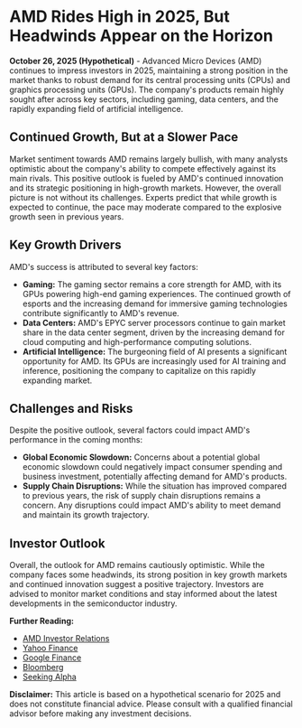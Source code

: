# AMD Rides High in 2025, But Headwinds Appear on the Horizon

**October 26, 2025 (Hypothetical)** -  Advanced Micro Devices (AMD) continues to impress investors in 2025, maintaining a strong position in the market thanks to robust demand for its central processing units (CPUs) and graphics processing units (GPUs).  The company's products remain highly sought after across key sectors, including gaming, data centers, and the rapidly expanding field of artificial intelligence.

## Continued Growth, But at a Slower Pace

Market sentiment towards AMD remains largely bullish, with many analysts optimistic about the company's ability to compete effectively against its main rivals. This positive outlook is fueled by AMD's continued innovation and its strategic positioning in high-growth markets.  However, the overall picture is not without its challenges.  Experts predict that while growth is expected to continue, the pace may moderate compared to the explosive growth seen in previous years.

## Key Growth Drivers

AMD's success is attributed to several key factors:

* **Gaming:** The gaming sector remains a core strength for AMD, with its GPUs powering high-end gaming experiences.  The continued growth of esports and the increasing demand for immersive gaming technologies contribute significantly to AMD's revenue.
* **Data Centers:**  AMD's EPYC server processors continue to gain market share in the data center segment, driven by the increasing demand for cloud computing and high-performance computing solutions.
* **Artificial Intelligence:**  The burgeoning field of AI presents a significant opportunity for AMD.  Its GPUs are increasingly used for AI training and inference, positioning the company to capitalize on this rapidly expanding market.

## Challenges and Risks

Despite the positive outlook, several factors could impact AMD's performance in the coming months:

* **Global Economic Slowdown:**  Concerns about a potential global economic slowdown could negatively impact consumer spending and business investment, potentially affecting demand for AMD's products.
* **Supply Chain Disruptions:**  While the situation has improved compared to previous years, the risk of supply chain disruptions remains a concern.  Any disruptions could impact AMD's ability to meet demand and maintain its growth trajectory.

## Investor Outlook

Overall, the outlook for AMD remains cautiously optimistic. While the company faces some headwinds, its strong position in key growth markets and continued innovation suggest a positive trajectory.  Investors are advised to monitor market conditions and stay informed about the latest developments in the semiconductor industry.

**Further Reading:**

* [AMD Investor Relations](https://ir.amd.com/)
* [Yahoo Finance](https://finance.yahoo.com/quote/AMD/)
* [Google Finance](https://www.google.com/finance/quote/AMD:NASDAQ)
* [Bloomberg](https://www.bloomberg.com/quote/AMD:US)
* [Seeking Alpha](https://seekingalpha.com/symbol/AMD)


**Disclaimer:** This article is based on a hypothetical scenario for 2025 and does not constitute financial advice.  Please consult with a qualified financial advisor before making any investment decisions.